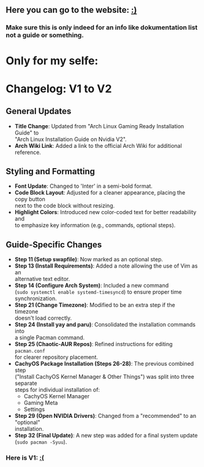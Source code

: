## Here you can go to the website: [:)](https://nico-shock.github.io/Arch-Linux-on-Nvidia/)

### **Make sure this is only indeed for an info like dokumentation list not a guide or something.**


# Only for my selfe:
# Changelog: V1 to V2

## General Updates
- **Title Change**: Updated from "Arch Linux Gaming Ready Installation Guide" to  
  "Arch Linux Installation Guide on Nvidia V2".
- **Arch Wiki Link**: Added a link to the official Arch Wiki for additional reference.

## Styling and Formatting
- **Font Update**: Changed to 'Inter' in a semi-bold format.
- **Code Block Layout**: Adjusted for a cleaner appearance, placing the copy button  
  next to the code block without resizing.
- **Highlight Colors**: Introduced new color-coded text for better readability and  
  to emphasize key information (e.g., commands, optional steps).

## Guide-Specific Changes
- **Step 11 (Setup swapfile)**: Now marked as an optional step.
- **Step 13 (Install Requirements)**: Added a note allowing the use of Vim as an  
  alternative text editor.
- **Step 14 (Configure Arch System)**: Included a new command  
  (`sudo systemctl enable systemd-timesyncd`) to ensure proper time synchronization.
- **Step 21 (Change Timezone)**: Modified to be an extra step if the timezone  
  doesn't load correctly.
- **Step 24 (Install yay and paru)**: Consolidated the installation commands into  
  a single Pacman command.
- **Step 25 (Chaotic-AUR Repos)**: Refined instructions for editing `pacman.conf`  
  for clearer repository placement.
- **CachyOS Package Installation (Steps 26-28)**: The previous combined step  
  ("Install CachyOS Kernel Manager & Other Things") was split into three separate  
  steps for individual installation of:
  - CachyOS Kernel Manager  
  - Gaming Meta  
  - Settings
- **Step 29 (Open NVIDIA Drivers)**: Changed from a "recommended" to an "optional"  
  installation.
- **Step 32 (Final Update)**: A new step was added for a final system update  
  (`sudo pacman -Syuu`).

### Here is V1: [:(](http://web.archive.org/web/20250807183030/https://nico-shock.github.io/Arch-Linux-on-Nvidia/)
